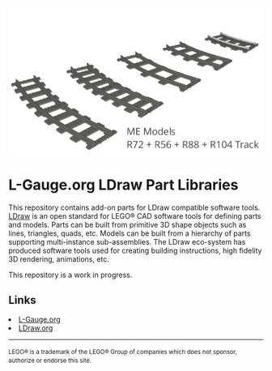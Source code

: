 <img src="./images/MELDraw.png" width="700"/>

# L-Gauge.org LDraw Part Libraries

This repository contains add-on parts for LDraw compatible software tools. <a href="http://www.ldraw.org/">LDraw</a> is an open standard for LEGO® CAD software tools for defining parts and models. Parts can be built from primitive 3D shape objects such as lines, triangles, quads, etc. Models can be built from a hierarchy of parts supporting multi-instance sub-assemblies. The LDraw eco-system has produced software tools used for creating building instructions, high fidelity 3D rendering, animations, etc.

This repository is a work in progress.

## Links

<li><a href="http://l-gauge.org/">L-Gauge.org</a></li>
<li><a href="http://www.ldraw.org/">LDraw.org</a></li>

---
<p><small>LEGO® is a trademark of the LEGO® Group of companies which does not sponsor, authorize or endorse this site.</small></p>
